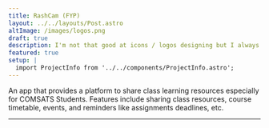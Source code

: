 ```yaml
---
title: RashCam (FYP)
layout: ../../layouts/Post.astro
altImage: /images/logos.png
draft: true
description: I'm not that good at icons / logos designing but I always like to push my boundaries. Here are some of my designs.
featured: true
setup: |
  import ProjectInfo from '../../components/ProjectInfo.astro';
---
```


An app that provides a platform to share class learning resources especially for COMSATS Students.
Features include sharing class resources, course timetable, events, and reminders like assignments deadlines, etc.

<hr class="!mb-4" />

<ProjectInfo
  title="Class Resources (FA18-BCS-C)"
  subtitle="February 2019"
  codeUrl="https://github.com/nmanumr/fa18-bcs-c"
  siteUrl="https://fa18-bcs-c.web.app/"
  stack="Angular,Ionic,Typescript,Firebase"
/>
